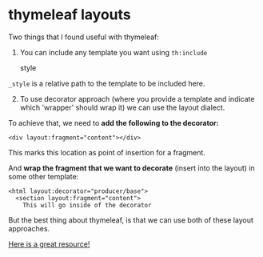 # thymeleaf layouts


Two things that I found useful with thymeleaf:

1) You can include any template you want using `th:include`

    <div th:include="_style"> style </div>

`_style` is a relative path to the template to be included here.

2) To use decorator approach (where you provide a template and indicate which 'wrapper' should wrap it) we can use the layout dialect.

To achieve that, we need to **add the following to the decorator:**

    <div layout:fragment="content"></div>
This marks this location as point of insertion for a fragment.

And **wrap the fragment that we want to decorate** (insert into the layout) in some other template:

    <html layout:decorator="producer/base">
      <section layout:fragment="content">
        This will go inside of the decorator

But the best thing about thymeleaf, is that we can use both of these layout approaches.

[Here is a great resource!](http://www.thymeleaf.org/doc/articles/layouts.html)
